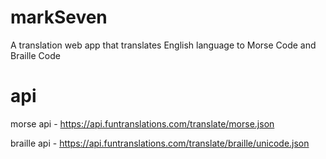# markSeven
A translation web app that translates English language to Morse Code and Braille Code

# api
 morse api - https://api.funtranslations.com/translate/morse.json
 
 
 braille api - https://api.funtranslations.com/translate/braille/unicode.json
